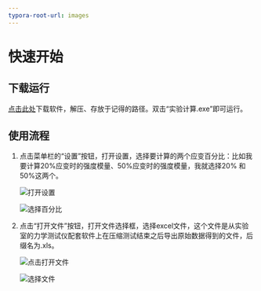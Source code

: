 ```yaml
---
typora-root-url: images
---
```


# 快速开始

## 下载运行

[点击此处](https://github.com/AncientTree/Experimental_Calculator/releases/download/v1.1.0/Release.rar)下载软件，解压、存放于记得的路径。双击“实验计算.exe”即可运行。

## 使用流程

1. 点击菜单栏的“设置”按钮，打开设置，选择要计算的两个应变百分比：比如我要计算20%应变时的强度模量、50%应变时的强度模量，我就选择20% 和 50%这两个。

   ![打开设置](/01-打开设置.png)

   ![选择百分比](/02-选择百分比.png)

2. 点击“打开文件”按钮，打开文件选择框，选择excel文件，这个文件是从实验室的力学测试仪配套软件上在压缩测试结束之后导出原始数据得到的文件，后缀名为.xls。

   ![点击打开文件](/03-点击打开文件.png)

   ![选择文件](/04-选择文件.png)


